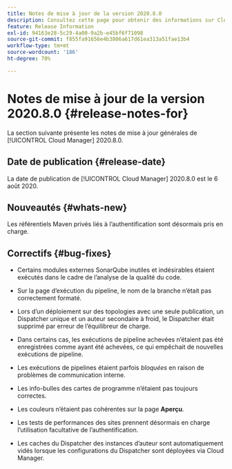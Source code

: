 ```yaml
---
title: Notes de mise à jour de la version 2020.8.0
description: Consultez cette page pour obtenir des informations sur Cloud Manager 2020.8.0
feature: Release Information
exl-id: 94163e28-5c29-4a00-9a2b-e45bf6f71098
source-git-commit: f855fa91656e4b3806a617d61ea313a51fae13b4
workflow-type: tm+mt
source-wordcount: '186'
ht-degree: 70%

---
```


# Notes de mise à jour de la version 2020.8.0 {#release-notes-for}

La section suivante présente les notes de mise à jour générales de [!UICONTROL Cloud Manager] 2020.8.0.

## Date de publication {#release-date}

La date de publication de [!UICONTROL Cloud Manager] 2020.8.0 est le 6 août 2020.

## Nouveautés {#whats-new}

Les référentiels Maven privés liés à l’authentification sont désormais pris en charge.

## Correctifs {#bug-fixes}

* Certains modules externes SonarQube inutiles et indésirables étaient exécutés dans le cadre de l’analyse de la qualité du code.

* Sur la page d’exécution du pipeline, le nom de la branche n’était pas correctement formaté.

* Lors d’un déploiement sur des topologies avec une seule publication, un Dispatcher unique et un auteur secondaire à froid, le Dispatcher était supprimé par erreur de l’équilibreur de charge.

* Dans certains cas, les exécutions de pipeline achevées n’étaient pas été enregistrées comme ayant été achevées, ce qui empêchait de nouvelles exécutions de pipeline.

* Les exécutions de pipelines étaient parfois *bloquées* en raison de problèmes de communication interne.

* Les info-bulles des cartes de programme n’étaient pas toujours correctes.

* Les couleurs n’étaient pas cohérentes sur la page **Aperçu**.

* Les tests de performances des sites prennent désormais en charge l’utilisation facultative de l’authentification.

* Les caches du Dispatcher des instances d’auteur sont automatiquement vidés lorsque les configurations du Dispatcher sont déployées via Cloud Manager.
